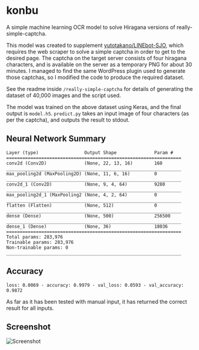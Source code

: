 # konbu

A simple machine learning OCR model to solve Hiragana versions of really-simple-captcha.

This model was created to supplement [yutotakano/LINEbot-SJO](https://github.com/yutotakano/LINEbot-SJO), which requires the web scraper to solve a simple captcha in order to get to the desired page. The captcha on the target server consists of four hiragana characters, and is available on the server as a temporary PNG for about 30 minutes. I managed to find the same WordPress plugin used to generate those captchas, so I modified the code to produce the required dataset.

See the readme inside `/really-simple-captcha` for details of generating the dataset of 40,000 images and the script used.

The model was trained on the above dataset using Keras, and the final output is `model.h5`. `predict.py` takes an input image of four characters (as per the captcha), and outputs the result to stdout.

## Neural Network Summary

```
Layer (type)                 Output Shape              Param #
=================================================================
conv2d (Conv2D)              (None, 22, 13, 16)        160
_________________________________________________________________
max_pooling2d (MaxPooling2D) (None, 11, 6, 16)         0
_________________________________________________________________
conv2d_1 (Conv2D)            (None, 9, 4, 64)          9280
_________________________________________________________________
max_pooling2d_1 (MaxPooling2 (None, 4, 2, 64)          0
_________________________________________________________________
flatten (Flatten)            (None, 512)               0
_________________________________________________________________
dense (Dense)                (None, 500)               256500
_________________________________________________________________
dense_1 (Dense)              (None, 36)                18036
=================================================================
Total params: 283,976
Trainable params: 283,976
Non-trainable params: 0
_________________________________________________________________
```

## Accuracy

```
loss: 0.0069 - accuracy: 0.9979 - val_loss: 0.0593 - val_accuracy: 0.9872
```

As far as it has been tested with manual input, it has returned the correct result for all inputs.

## Screenshot

![Screenshot](https://i.imgur.com/QV6rD5m.png)